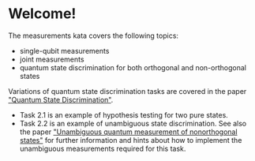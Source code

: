 ﻿# Welcome!

The measurements kata covers the following topics:
- single-qubit measurements
- joint measurements
- quantum state discrimination for both orthogonal and non-orthogonal states

Variations of quantum state discrimination tasks are covered in the paper ["Quantum State Discrimination"](https://arxiv.org/pdf/quant-ph/0010114.pdf).
* Task 2.1 is an example of hypothesis testing for two pure states.
* Task 2.2 is an example of unambiguous state discrimination. See also the paper ["Unambiguous quantum measurement of nonorthogonal states"](https://www.researchgate.net/publication/13375059_Unambiguous_quantum_measurement_of_nonorthogonal_states)
  for further information and hints about how to implement the unambiguous measurements required for this task. 
